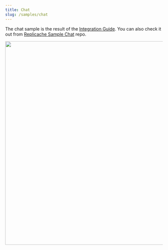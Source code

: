 ```yaml
---
title: Chat
slug: /samples/chat
---
```


The chat sample is the result of the [Integration Guide](guide/intro). You can
also check it out from [Replicache Sample
Chat](https://github.com/rocicorp/replicache-sample-chat) repo.

<p class="text--center">
  <img src="/img/setup/sync.webp" width="650"/>
</p>
